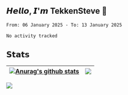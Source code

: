 ## 𝙃𝙚𝙡𝙡𝙤, 𝙄'𝙢 TekkenSteve 👋

<!--
**TekkenSteve/TekkenSteve** is a ✨ _special_ ✨ repository because its `README.md` (this file) appears on your GitHub profile.

Here are some ideas to get you started:

- 🔭 I’m currently working on ...
- 🌱 I’m currently learning ...
- 👯 I’m looking to collaborate on ...
- 🤔 I’m looking for help with ...
- 💬 Ask me about ...
- 📫 How to reach me: ...
- 😄 Pronouns: ...
- ⚡ Fun fact: ...
  -->


<!--START_SECTION:waka-->

```txt
From: 06 January 2025 - To: 13 January 2025

No activity tracked
```

<!--END_SECTION:waka-->

## 𝗦𝘁𝗮𝘁𝘀


| <a href="https://github.com/anuraghazra/github-readme-stats"><img align="center" src="https://github-readme-stats.vercel.app/api?username=TekkenSteve&show_icons=true&include_all_commits=true&theme=buefy&hide_border=true" alt="Anurag's github stats" /></a> | <a href="https://github.com/anuraghazra/github-readme-stats"><img align="center" src="https://github-readme-stats.vercel.app/api/top-langs/?username=TekkenSteve&layout=compact&theme=buefy&hide_border=true" /></a> |
| ------------------------------------------------------------ | ------------------------------------------------------------ |
<a href="https://github.com/anuraghazra/github-readme-stats"><img align="center" src="https://github-readme-stats.vercel.app/api/wakatime?username=TekkenSteve&range=all_time&layout=compact&theme=transparent&v=2" /></a>



